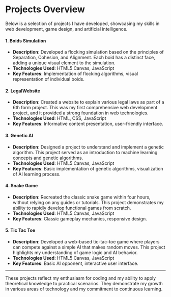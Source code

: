 # Projects Overview

Below is a selection of projects I have developed, showcasing my skills in web development, game design, and artificial intelligence.

#### 1. Boids Simulation
- **Description**: Developed a flocking simulation based on the principles of Separation, Cohesion, and Alignment. Each boid has a distinct face, adding a unique visual element to the simulation.
- **Technologies Used**: HTML5 Canvas, JavaScript
- **Key Features**: Implementation of flocking algorithms, visual representation of individual boids.

#### 2. LegalWebsite
- **Description**: Created a website to explain various legal laws as part of a 6th form project. This was my first comprehensive web development project, and it provided a strong foundation in web technologies.
- **Technologies Used**: HTML, CSS, JavaScript
- **Key Features**: Informative content presentation, user-friendly interface.

#### 3. Genetic AI
- **Description**: Designed a project to understand and implement a genetic algorithm. This project served as an introduction to machine learning concepts and genetic algorithms.
- **Technologies Used**: HTML5 Canvas, JavaScript
- **Key Features**: Basic implementation of genetic algorithms, visualization of AI learning process.

#### 4. Snake Game
- **Description**: Recreated the classic snake game within four hours, without relying on any guides or tutorials. This project demonstrates my ability to rapidly develop functional games from scratch.
- **Technologies Used**: HTML5 Canvas, JavaScript
- **Key Features**: Classic gameplay mechanics, responsive design.

#### 5. Tic Tac Toe
- **Description**: Developed a web-based tic-tac-toe game where players can compete against a simple AI that makes random moves. This project highlights my understanding of game logic and AI behavior.
- **Technologies Used**: HTML5 Canvas, JavaScript
- **Key Features**: Basic AI opponent, interactive user interface.

---

These projects reflect my enthusiasm for coding and my ability to apply theoretical knowledge to practical scenarios. They demonstrate my growth in various areas of technology and my commitment to continuous learning.
